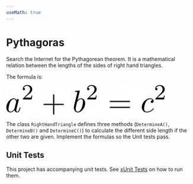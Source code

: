 ```yaml
---
useMath: true
---
```


# Pythagoras

Search the Internet for the Pythagorean theorem. It is a mathematical relation between the lengths of the sides of right hand triangles.

The formula is:

![Formula Pythagoras](./img/formula.png)

The class `RightHandTriangle` defines three methods (`DetermineA()`, `DetermineB()` and `DetermineC()`) to calculate the different side length if the other two are given. Implement the formulas so the Unit tests pass.

## Unit Tests

This project has accompanying unit tests. See [xUnit Tests](/README.md#xunit-tests) on how to run them.
